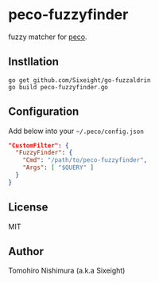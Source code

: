 # peco-fuzzyfinder

fuzzy matcher for [peco](https://github.com/peco/peco).

## Instllation

```
go get github.com/Sixeight/go-fuzzaldrin
go build peco-fuzzyfinder.go
```

## Configuration

Add below into your `~/.peco/config.json`

```json
"CustomFilter": {
  "FuzzyFinder": {
    "Cmd": "/path/to/peco-fuzzyfinder",
    "Args": [ "$QUERY" ]
  }
}
```

## License

MIT

## Author

Tomohiro Nishimura (a.k.a Sixeight)
